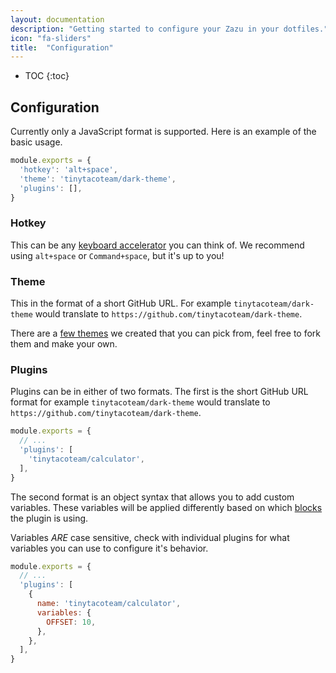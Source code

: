 ```yaml
---
layout: documentation
description: "Getting started to configure your Zazu in your dotfiles."
icon: "fa-sliders"
title:  "Configuration"
---
```


* TOC
{:toc}

## Configuration

Currently only a JavaScript format is supported. Here is an example of the basic
usage.

~~~ javascript
module.exports = {
  'hotkey': 'alt+space',
  'theme': 'tinytacoteam/dark-theme',
  'plugins': [],
}
~~~~

### Hotkey

This can be any [keyboard
accelerator](https://github.com/electron/electron/blob/master/docs/api/accelerator.md)
you can think of. We recommend using `alt+space` or `Command+space`, but it's up
to you!

### Theme

This in the format of a short GitHub URL. For example `tinytacoteam/dark-theme`
would translate to `https://github.com/tinytacoteam/dark-theme`.

There are a [few themes](/packages) we created that you can pick from, feel free
to fork them and make your own.

### Plugins

Plugins can be in either of two formats. The first is the short GitHub URL
format for example `tinytacoteam/dark-theme` would translate to
`https://github.com/tinytacoteam/dark-theme`.

~~~ javascript
module.exports = {
  // ...
  'plugins': [
    'tinytacoteam/calculator',
  ],
}
~~~~

The second format is an object syntax that allows you to add custom variables.
These variables will be applied differently based on which
[blocks](/documentation/blocks/) the plugin is using.

Variables *ARE* case sensitive, check with individual plugins for what variables
you can use to configure it's behavior.

~~~ javascript
module.exports = {
  // ...
  'plugins': [
    {
      name: 'tinytacoteam/calculator',
      variables: {
        OFFSET: 10,
      },
    },
  ],
}
~~~~
